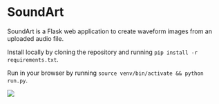 # SoundArt

SoundArt is a Flask web application to create waveform images from an uploaded audio file.

Install locally by cloning the repository and running `pip install -r requirements.txt`.

Run in your browser by running `source venv/bin/activate && python run.py`.

![](https://i.imgur.com/K7ycU4j.png)

